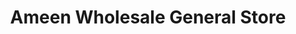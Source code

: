 ---
title: "Ameen Wholesale General Store"
url: /karachi/ameen-wholesale-general-store/
shop: supermarket
---